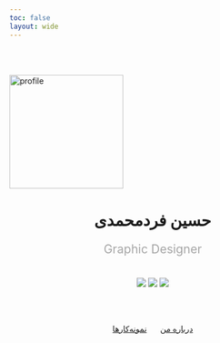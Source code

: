 ```yaml
---
toc: false
layout: wide
---
```


<br/><br/>

<img src="images/avatar.png" alt="profile" loading="lazy" width="200px">

<h1 align="center">حسین فردمحمدی</h1>

<p align="center" style="color: #a5a5a5; font-size: 1.5em">Graphic Designer</p>

<br/>

<div align="center" class="group1">
  <a href="http://instagram.com/hoseinfm.ir" title="اینستاگرام" class="footer-link"><img src="images/instagram.svg" class="footer-svg"></a>
  <a href="https://t.me/fardmim" title="تلگرام" class="footer-link"><img src="images/telegram.svg" class="footer-svg"></a>
  <a href="https://eitaa.com/fardmim" title="ایتا" class="footer-link"><img src="images/eitaa.svg" class="footer-svg"></a>
</div>

<br/><br/>


<div align="center">
<a href="about" class="button1" style="margin: 0px 10px;">درباره من</a>
<a href="portfolio" class="button2" style="margin: 0px 10px;">نمونه‌کارها</a>
</div>
